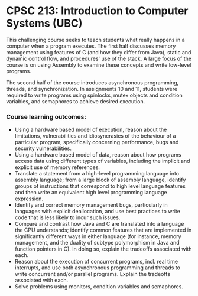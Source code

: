# CPSC 213: Introduction to Computer Systems (UBC)

This challenging course seeks to teach students what really happens in a computer when a program executes. The first half discusses memory management using features of C (and how they differ from Java), static and dynamic control flow, and procedures' use of the stack. A large focus of the course is on using Assembly to examine these concepts and write low-level programs.

The second half of the course introduces asynchronous programming, threads, and synchronization. In assignments 10 and 11, students were required to write programs using spinlocks, mutex objects and condition variables, and semaphores to achieve desired execution. 

### Course learning outcomes:
- Using a hardware based model of execution, reason about the limitations, vulnerabilities and idiosyncrasies of the behaviour of a particular program, specifically concerning performance, bugs and security vulnerabilities.
- Using a hardware based model of data, reason about how programs access data using different types of variables, including the implicit and explicit use of memory references.
- Translate a statement from a high-level programming language into assembly language; from a large block of assembly language, identify groups of instructions that correspond to high level language features and then write an equivalent high level programming language expression.
- Identify and correct memory management bugs, particularly in languages with explicit deallocation, and use best practices to write code that is less likely to incur such issues.
- Compare and contrast how Java and C are translated into a language the CPU understands; identify common features that are implemented in significantly different ways in either language (for instance, memory management, and the duality of subtype polymorphism in Java and function pointers in C). In doing so, explain the tradeoffs associated with each.
- Reason about the execution of concurrent programs, incl. real time interrupts, and use both asynchronous programming and threads to write concurrent and/or parallel programs. Explain the tradeoffs associated with each.
- Solve problems using monitors, condition variables and semaphores.

